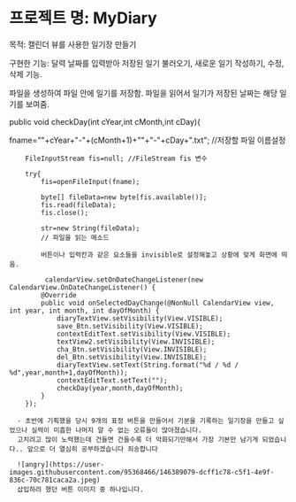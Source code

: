# 프로젝트 명: MyDiary

목적: 캘린더 뷰를 사용한 일기장 만들기

구현한 기능: 달력 날짜를 입력받아 저장된 일기 불러오기, 새로운 일기 작성하기, 수정, 삭제 기능. 

파일을 생성하여 파일 안에 일기를 저장함. 파일을 읽어서 일기가 저장된 날짜는 해당 일기를 보여줌.

  public void  checkDay(int cYear,int cMonth,int cDay){
  
 fname=""+cYear+"-"+(cMonth+1)+""+"-"+cDay+".txt"; //저장할 파일 이름설정
        
        FileInputStream fis=null; //FileStream fis 변수
        
        try{
            fis=openFileInput(fname);

            byte[] fileData=new byte[fis.available()];
            fis.read(fileData);
            fis.close();

            str=new String(fileData); 
            // 파일을 읽는 메소드 
            
            버튼이나 입력칸과 같은 요소들을 invisible로 설정해놓고 상황에 맞게 화면에 띄움.
            
             calendarView.setOnDateChangeListener(new CalendarView.OnDateChangeListener() {
            @Override
            public void onSelectedDayChange(@NonNull CalendarView view, int year, int month, int dayOfMonth) {
                diaryTextView.setVisibility(View.VISIBLE);
                save_Btn.setVisibility(View.VISIBLE);
                contextEditText.setVisibility(View.VISIBLE);
                textView2.setVisibility(View.INVISIBLE);
                cha_Btn.setVisibility(View.INVISIBLE);
                del_Btn.setVisibility(View.INVISIBLE);
                diaryTextView.setText(String.format("%d / %d / %d",year,month+1,dayOfMonth));
                contextEditText.setText("");
                checkDay(year,month,dayOfMonth);
            }
        });
        
      - 초반에 기획했을 당시 9개의 표정 버튼을 만들어서 기분을 기록하는 일기장을 만들고 싶었으나 실력이 미흡한 나머지 알 수 없는 오류들이 많아졌습니다. 
      고치려고 많이 노력했는데 건들면 건들수록 더 악화되기만해서 가장 기본만 남기게 되었습니다.. 앞으로 더 열심히 공부하겠습니다 죄송합니다
      
      ![angry](https://user-images.githubusercontent.com/95368466/146389079-dcff1c78-c5f1-4e9f-836c-70c781caca2a.jpeg)
      삽입하려 했던 버튼 이미지 중 하나입니다.
      
      
            
